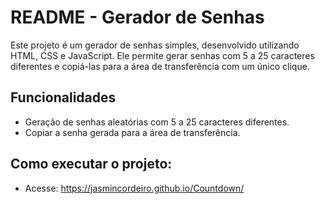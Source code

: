 # README - Gerador de Senhas

Este projeto é um gerador de senhas simples, desenvolvido utilizando HTML, CSS e JavaScript. Ele permite gerar senhas com 5 a 25 caracteres diferentes e copiá-las para a área de transferência com um único clique.

## Funcionalidades

- Geração de senhas aleatórias com 5 a 25 caracteres diferentes.
- Copiar a senha gerada para a área de transferência.

## Como executar o projeto:

- Acesse: https://jasmincordeiro.github.io/Countdown/

